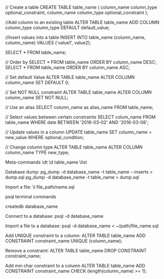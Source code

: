 // Create a table
CREATE TABLE table_name (
    column_name column_type optional_constraint,
    column_name column_type optional_constraint
);

//Add column to an existing table
ALTER TABLE table_name ADD COLUMN column_type column_type DEFAULT default_value;

//Insert values into a table
INSERT INTO table_name (column_name, column_name) 
VALUES ('value1', value2);

SELECT * FROM table_name;

// Order by
SELECT * FROM table_name ORDER BY column_name DESC;
SELECT * FROM table_name ORDER BY column_name ASC;


// Set default Value
ALTER TABLE table_name ALTER COLUMN column_name SET DEFAULT 0;

// Set NOT NULL constraint
ALTER TABLE table_name ALTER COLUMN column_name SET NOT NULL;

// Use an alias
SELECT column_name as alias_name
  FROM table_name;

// Select values between certain constraints
 SELECT colum_name
  FROM table_name
 WHERE date BETWEEN '2016-03-02' AND '2016-03-08';

 // Update values in a column
 UPDATE table_name
   SET column_name = new_value
 WHERE optional_condition;

// Change column type
ALTER TABLE table_name ALTER COLUMN column_name TYPE new_type;

Meta-commands
\dt
\d table_name
\list

Database dump:
pg_dump -d database_name -t table_name --inserts > dump.sql
pg_dump -d database_name -t table_name > dump.sql

Import a file:
\i file_path/name.sql

psql terminal commands

createdb database_name

Connect to a database:
psql -d database_name

Import a file to a database:
psql -d database_name < ~/path/file_name.sql

Add UNIQUE constraint to a column:
ALTER TABLE table_name ADD CONSTRAINT constraint_name UNIQUE (column_name);

Remove a constraint:
ALTER TABLE table_name DROP CONSTRAINT constraint_name;

Add min char constraint to a column
ALTER TABLE table_name ADD CONSTRAINT constraint_name CHECK (length(column_name) >= 1);